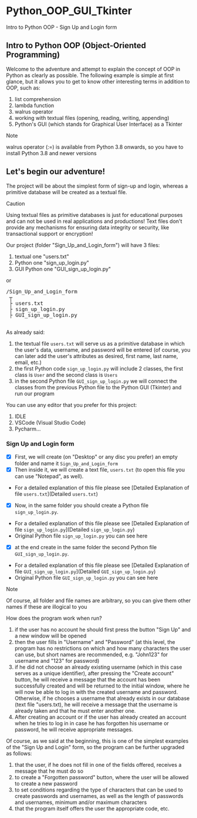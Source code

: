 # Python_OOP_GUI_Tkinter
Intro to Python OOP - Sign Up and Login form

## Intro to Python OOP (**O**bject-**O**riented **P**rogramming)

Welcome to the adventure and attempt to explain the concept of OOP in Python as clearly as possible.
The following example is simple at first glance, but it allows you to get to know other interesting terms in addition to OOP, such as:

1. list comprehension 
2. lambda function
3. walrus operator 
4. working with textual files (opening, reading, writing, appending)
5. Python's GUI (which stands for Graphical User Interface) as a Tkinter

> [!NOTE]
> walrus operator (:=) is available from Python 3.8 onwards, so you have to install Python 3.8 and newer versions


## Let's begin our adventure!

The project will be about the simplest form of sign-up and login, whereas a primitive database will be created as a textual file.

> [!CAUTION]
> Using textual files as primitive databases is just for educational purposes and can not be used in real applications and productions!
> Text files don't provide any mechanisms for ensuring data integrity or security, like transactional support or encryption!

Our project (folder "Sign_Up_and_Login_form") will have 3 files:

1. textual one "users.txt"
2. Python one "sign_up_login.py"
3. GUI Python one "GUI_sign_up_login.py"

or

<pre>/Sign_Up_and_Login_form  
 ┬  
 ├ users.txt 
 ├ sign_up_login.py 
 ├ GUI_sign_up_login.py
 </pre>


As already said:
1. the textual file `users.txt` will serve us as a primitive database in which the user's data, username, and password will be entered (of course, you can later add the user's attributes as desired, first name, last name, email, etc.)
2. the first Python code `sign_up_login.py` will include 2 classes, the first class is `User` and the second class is `Users`
3. in the second Python file `GUI_sign_up_login.py` we will connect the classes from the previous Python file to the Python GUI (Tkinter) and run our program

You can use any editor that you prefer for this project:
1. IDLE
2. VSCode (Visual Studio Code)
3. Pycharm...


### Sign Up and Login form
 

- [x] First, we will create (on "Desktop" or any disc you prefer) an empty folder and name it `Sign_Up_and_Login_form`
- [x] Then inside it, we will create a text file, `users.txt` (to open this file you can use "Notepad", as well). 
- For a detailed explanation of this file please see [Detailed Explanation of file `users.txt`](Detailed `users.txt`)
- [x] Now, in the same folder you should create a Python file `sign_up_login.py`. 
- For a detailed explanation of this file please see [Detailed Explanation of file `sign_up_login.py`](Detailed `sign_up_login.py`)
- Original Python file `sign_up_login.py` you can see here [](`sign_up_login.py`)
- [x] at the end create in the same folder the second Python file `GUI_sign_up_login.py`. 
- For a detailed explanation of this file please see [Detailed Explanation of file `GUI_sign_up_login.py`](Detailed `GUI_sign_up_login.py`)
- Original Python file `GUI_sign_up_login.py` you can see here [](`GUI_sign_up_login.py`)

> [!NOTE]
> Of course, all folder and file names are arbitrary, so you can give them other names if these are illogical to you
  
How does the program work when run?

1. if the user has no account he should first press the button "Sign Up" and a new window will be opened
2. then the user fills in "Username" and "Password" (at this level, the program has no restrictions on which and how many characters the user can use, but short names are recommended, e.g. "John123" for username and "123" for password)
3. if he did not choose an already existing username (which in this case serves as a unique identifier), after pressing the "Create account" button, he will receive a message that the account has been successfully created and will be returned to the initial window, where he will now be able to log in with the created username and password. Otherwise, if he chooses a username that already exists in our database (text file "users.txt), he will receive a message that the username is already taken and that he must enter another one.
4. After creating an account or if the user has already created an account when he tries to log in in case he has forgotten his username or password, he will receive appropriate messages.

Of course, as we said at the beginning, this is one of the simplest examples of the "Sign Up and Login" form, so the program can be further upgraded as follows:
1. that the user, if he does not fill in one of the fields offered, receives a message that he must do so
2. to create a "Forgotten password" button, where the user will be allowed to create a new password
3. to set conditions regarding the type of characters that can be used to create passwords and usernames, as well as the length of passwords and usernames, minimum and/or maximum characters
4. that the program itself offers the user the appropriate code, etc.
